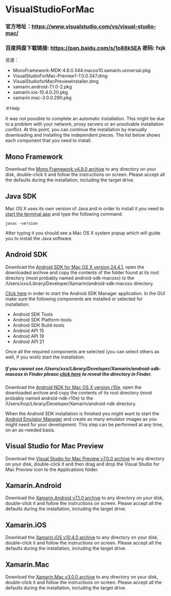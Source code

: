 # VisualStudioForMac

### 官方地址：https://www.visualstudio.com/vs/visual-studio-mac/
### 百度网盘下载链接: https://pan.baidu.com/s/1o88kSEA 密码: fxjk

资源：
* MonoFramework-MDK-4.8.0.344.macos10.xamarin.universal.pkg
* VisualStudioForMac-Preview1-7.0.0.347.dmg
* VisualStudioforMacPreviewInstaller.dmg
* xamarin.android-7.1.0-2.pkg
* xamarin.ios-10.4.0.20.pkg
* xamarin.mac-3.0.0.290.pkg


＃Help

It was not possible to complete an automatic installation. This might be due to a problem with your network, proxy servers or an unsolvable installation conflict. At this point, you can continue the installation by manually downloading and installing the independent pieces. The list below shows each component that you need to install.

## Mono Framework

Download the [Mono Framework v4.8.0 archive](https://dl.xamarin.com/MonoFrameworkMDK/Macx86/MonoFramework-MDK-4.8.0.344.macos10.xamarin.universal.pkg) to any directory on your disk, double-click it and follow the instructions on screen. Please accept all the defaults during the installation, including the target drive.

## Java SDK

Mac OS X uses its own version of Java and in order to install it you need to [start the terminal app](run://localhost/usr/bin/open?-a&Terminal) and type the following command:

`javac -version`

After typing it you should see a Mac OS X system popup which will guide you to install the Java software.

## Android SDK

Download the [Android SDK for Mac OS X version 24.4.1](http://dl.google.com/android/android-sdk_r24.4.1-macosx.zip), open the downloaded archive and copy the contents of the folder found at its root directory (most probably named android-sdk-macosx) to the /Users/xxx/Library/Developer/Xamarin/android-sdk-macosx directory.

[Click here](run://localhost/Users/xxx/Library/Developer/Xamarin/android-sdk-macosx/tools/android?sdk) in order to start the Android SDK Manager application. In the GUI make sure the following components are installed or selected for installation:

* Android SDK Tools
* Android SDK Platform-tools
* Android SDK Build-tools
* Android API 15
* Android API 19
* Android API 21

Once all the required components are selected (you can select others as well, if you wish) start the installation.


##### If you cannot see /Users/xxx/Library/Developer/Xamarin/android-sdk-macosx in Finder please [click here](fileopen:/Users/xxx/Library/Developer/Xamarin/android-sdk-macosx?dir=1) to reveal the directory in Finder.


Download the [Android NDK for Mac OS X version r10e](http://dl.google.com/android/ndk/android-ndk-r10e-darwin-x86_64.bin), open the downloaded archive and copy the contents of its root directory (most probably named android-ndk-r10e) to the /Users/hcp/Library/Developer/Xamarin/android-ndk directory.

When the Android SDK installation is finished you might want to start the [Android Emulator Manager](run://localhost/Users/hcp/Library/Developer/Xamarin/android-sdk-macosx/tools/android?avd) and create as many emulator images as you might need for your development. This step can be performed at any time, on an as-needed basis.

## Visual Studio for Mac Preview

Download the [Visual Studio for Mac Preview v7.0.0 archive](https://dl.xamarin.com/VsMac/VisualStudioForMac-Preview1-7.0.0.347.dmg) to any directory on your disk, double-click it and then drag and drop the Visual Studio for Mac Preview icon to the Applications folder.

## Xamarin.Android

Download the [Xamarin.Android v7.1.0 archive](https://dl.xamarin.com/MonoforAndroid/Mac/xamarin.android-7.1.0-2.pkg) to any directory on your disk, double-click it and follow the instructions on screen. Please accept all the defaults during the installation, including the target drive.

## Xamarin.iOS

Download the [Xamarin.iOS v10.4.0 archive](https://dl.xamarin.com/MonoTouch/Mac/xamarin.ios-10.4.0.20.pkg) to any directory on your disk, double-click it and follow the instructions on screen. Please accept all the defaults during the installation, including the target drive.

## Xamarin.Mac

Download the [Xamarin.Mac v3.0.0 archive](https://dl.xamarin.com/XamarinforMac/Mac/xamarin.mac-3.0.0.290.pkg) to any directory on your disk, double-click it and follow the instructions on screen. Please accept all the defaults during the installation, including the target drive.
